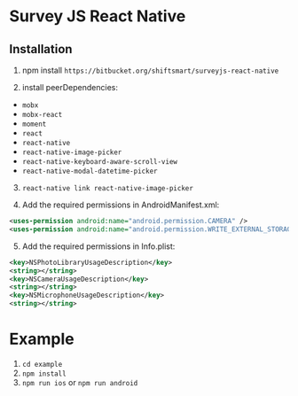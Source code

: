 # Survey JS React Native

## Installation

1. npm install `https://bitbucket.org/shiftsmart/surveyjs-react-native`

2. install peerDependencies:
  * `mobx`
  * `mobx-react`
  * `moment`
  * `react`
  * `react-native`
  * `react-native-image-picker`
  * `react-native-keyboard-aware-scroll-view`
  * `react-native-modal-datetime-picker`

3. `react-native link react-native-image-picker`

4. Add the required permissions in AndroidManifest.xml:
```xml
<uses-permission android:name="android.permission.CAMERA" />
<uses-permission android:name="android.permission.WRITE_EXTERNAL_STORAGE" />
```

5. Add the required permissions in Info.plist:
```xml
<key>NSPhotoLibraryUsageDescription</key>
<string></string>
<key>NSCameraUsageDescription</key>
<string></string>
<key>NSMicrophoneUsageDescription</key>
<string></string>
```

# Example

1. `cd example`
2. `npm install`
3. `npm run ios` or `npm run android`

